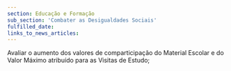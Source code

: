```yaml
---
section: Educação e Formação
sub_section: 'Combater as Desigualdades Sociais'
fulfilled_date:
links_to_news_articles:
---
```


Avaliar o aumento dos valores de comparticipação do Material Escolar e do Valor Máximo atribuído para as Visitas de Estudo;